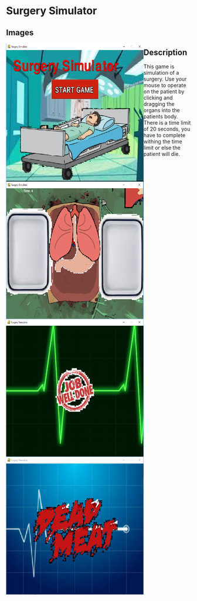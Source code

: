 # Surgery Simulator
<h2> Images </h2>
<img align= left Src="https://github.com/ahossain777/PyGame-Surgery-Simulator/blob/master/Capture.PNG" width=375 height=375>
<img align= left Src="https://github.com/ahossain777/PyGame-Surgery-Simulator/blob/master/Capture2.PNG" width=375 height=375>
<img align= left Src="https://github.com/ahossain777/PyGame-Surgery-Simulator/blob/master/Capture3.PNG" width=375 height=375>
<img align= left Src="https://github.com/ahossain777/PyGame-Surgery-Simulator/blob/master/Capture4.PNG" width=375 height=375>
<h2> Description </h2>
<p> This game is simulation of a surgery. Use your mouse to operate on the patient by clicking and dragging the organs into the patients body. There is a time limit of 20 seconds, you have to complete withing the time limit or else the patient will die. </p>  
